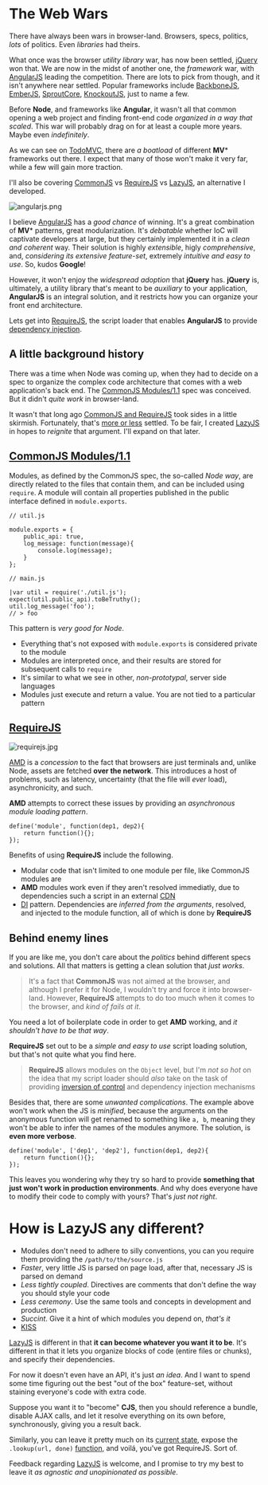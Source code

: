 # The Web Wars #

There have always been wars in browser-land. Browsers, specs, politics, _lots_ of politics. Even _libraries_ had theirs.

What once was the browser _utility library_ war, has now been settled, [jQuery](http://jquery.com/ "jQuery library") won that. We are now in the midst of another one, the _framework_ war, with [AngularJS](http://angularjs.org/ "Angular Model-View-Whatever Framework") leading the competition. There are lots to pick from though, and it isn't anywhere near settled. Popular frameworks include [BackboneJS](http://backbonejs.org/ "Backbone.js library"), [EmberJS](http://emberjs.com/ "Ember.js framework"), [SproutCore](http://sproutcore.com/ "SproutCore MVC"), [KnockoutJS](http://knockoutjs.com/ "Knockout.js Model-View-ViewModel Framework"), just to name a few.

Before **Node**, and frameworks like **Angular**, it wasn't all that common opening a web project and finding front-end code _organized in a way that scaled_. This war will probably drag on for at least a couple more years. Maybe even _indefinitely_.

As we can see on [TodoMVC](http://todomvc.com/ "TodoMVC MV* Comparison"), there are _a boatload_ of different **MV*** frameworks out there. I expect that many of those won't make it very far, while a few will gain more traction.

I'll also be covering [CommonJS](http://wiki.commonjs.org/wiki/Modules/1.1 "CommonJS Modules Spec") vs [RequireJS](http://requirejs.org/ "RequireJS script loader") vs [LazyJS](http://bevacqua.github.io/lazyjs/ "LazyJS: The minimalist JS loader"), an alternative I developed.

![angularjs.png][1]

I believe [AngularJS](http://angularjs.org/ "Angular Model-View-Whatever Framework") has a _good chance_ of winning. It's a great combination of **MV*** patterns, great modularization. It's _debatable_ whether IoC will captivate developers at large, but they certainly implemented it in a _clean and coherent_ way. Their solution is highly _extensible_, higly _comprehensive_, and, _considering its extensive feature-set_, extremely _intuitive and easy to use_. So, kudos **Google**!

However, it won't enjoy the _widespread adoption_ that **jQuery** has. **jQuery** is, ultimately, a utility library that's meant to be _auxiliary_ to your application, **AngularJS** is an integral solution, and it restricts how you can organize your front end architecture.

Lets get into [RequireJS](http://requirejs.org/ "RequireJS script loader"), the script loader that enables **AngularJS** to provide [dependency injection](http://en.wikipedia.org/wiki/Dependency_injection "Dependency Injection").

## A little background history ##

There was a time when Node was coming up, when they had to decide on a spec to organize the complex code architecture that comes with a web application's back end. The [CommonJS Modules/1.1](http://wiki.commonjs.org/wiki/Modules/1.1 "CommonJS Modules Spec") spec was conceived. But it didn't _quite work_ in browser-land.

It wasn't that long ago [CommonJS and RequireJS](http://blog.millermedeiros.com/amd-is-better-for-the-web-than-commonjs-modules/ "AMD is better for the web than CommonJS modules, by Miller Medeiros") took sides in a little skirmish. Fortunately, that's [more or less](http://tomdale.net/2012/01/amd-is-not-the-answer/ "AMD is Not the Answer, by Tom Dale") settled. To be fair, I created [LazyJS](http://bevacqua.github.io/lazyjs/ "LazyJS: The minimalist JS loader") in hopes to _reignite_ that argument. I'll expand on that later.

## [CommonJS Modules/1.1](http://wiki.commonjs.org/wiki/Modules/1.1 "CommonJS Modules Spec") ##

Modules, as defined by the CommonJS spec, the so-called _Node way_, are directly related to the files that contain them, and can be included using `require`. A module will contain all properties published in the public interface defined in `module.exports`.

	// util.js

	module.exports = {
		public_api: true,
		log_message: function(message){
			console.log(message);
		}
	};

	// main.js

	|var util = require('./util.js');
	expect(util.public_api).toBeTruthy();
	util.log_message('foo');
	// > foo

This pattern is _very good for Node_.

- Everything that's not exposed with `module.exports` is considered private to the module
- Modules are interpreted once, and their results are stored for subsequent calls to `require`
- It's similar to what we see in other, _non-prototypal_, server side languages
- Modules just execute and return a value. You are not tied to a particular pattern

## [RequireJS](http://requirejs.org/ "RequireJS script loader") ##

![requirejs.jpg][2]

[AMD](http://requirejs.org/docs/whyamd.html "Why AMD? - RequireJS") is a _concession_ to the fact that browsers are just terminals and, unlike Node, assets are fetched **over the network**. This introduces a host of problems, such as latency, uncertainty (that the file will _ever_ load), asynchronicity, and such.

**AMD** attempts to correct these issues by providing an _asynchronous module loading pattern_.

	define('module', function(dep1, dep2){
		return function(){};
	});

Benefits of using **RequireJS** include the following.

- Modular code that isn't limited to one module per file, like CommonJS modules are
- **AMD** modules work even if they aren't resolved immediatly, due to dependencies such a script in an external [CDN](https://en.wikipedia.org/wiki/Content_delivery_network "Content Delivery Network")
- [DI](http://en.wikipedia.org/wiki/Dependency_injection "Dependency Injection") pattern. Dependencies are _inferred from the arguments_, resolved, and injected to the module function, all of which is done by **RequireJS**

## Behind enemy lines ##

If you are like me, you don't care about the _politics_ behind different specs and solutions. All that matters is getting a clean solution that _just works_.

> It's a fact that **CommonJS** was not aimed at the browser, and although I prefer it for Node, I wouldn't try and force it into browser-land. However, **RequireJS** attempts to do too much when it comes to the browser, and _kind of fails at it_.

You need a lot of boilerplate code in order to get **AMD** working, and _it shouldn't have to be that way_. 

**RequireJS** set out to be a _simple and easy to use_ script loading solution, but that's not quite what you find here.

> **RequireJS** allows modules on the `Object` level, but  I'm _not so hot_ on the idea that my script loader should _also_ take on the task of providing [inversion of control](http://en.wikipedia.org/wiki/Inversion_of_control "Inversion of Control technique") and dependency injection mechanisms

Besides that, there are some _unwanted complications_. The example above won't work when the JS is _minified_, because the arguments on the anonymous function will get renamed to something like `a, b`, meaning they won't be able to infer the names of the modules anymore. The solution, is **even more verbose**.

	define('module', ['dep1', 'dep2'], function(dep1, dep2){
		return function(){};
	});

This leaves you wondering why they try so hard to provide **something that just won't work in production environments**. And why does everyone have to modify their code to comply with yours? That's _just not right_.

# How is **LazyJS** any different? #

- Modules don't need to adhere to silly conventions, you can you require them providing the `/path/to/the/source.js`
- _Faster_, very little JS is parsed on page load, after that, necessary JS is parsed on demand
- _Less tightly coupled_. Directives are comments that don't define the way you should style your code
- _Less ceremony_. Use the same tools and concepts in development and production
- _Succint_. Give it a hint of which modules you depend on, _that's it_
- [KISS](http://en.wikipedia.org/wiki/KISS_principle "Keep it simple stupid")

[LazyJS](http://bevacqua.github.io/lazyjs/ "LazyJS: The minimalist JS loader") is different in that **it can become whatever you want it to be**. It's different in that it lets you organize blocks of code (entire files or chunks), and specify their dependencies.

For now it doesn't even have an API, it's just _an idea_. And I want to spend some time figuring out the best "out of the box" feature-set, without staining everyone's code with extra code.

Suppose you want it to "become" **CJS**, then you should reference a bundle, disable AJAX calls, and let it resolve everything on its own before, synchronously, giving you a result back.

Similarly, you can leave it pretty much on its [current state](https://github.com/bevacqua/lazyjs/tree/9d3c3173ec067a83f5e4afafc29b9e195ef05798 "LazyJS on GitHub, as of 2013-05-10"), expose the `.lookup(url, done)` [function](https://github.com/bevacqua/lazyjs/blob/9d3c3173ec067a83f5e4afafc29b9e195ef05798/src/lazy-loader.js#L112), and voilá, you've got RequireJS. Sort of.

Feedback regarding [LazyJS](http://bevacqua.github.io/lazyjs/ "LazyJS: The minimalist JS loader") is welcome, and I promise to try my best to leave it _as agnostic and unopinionated as possible_.

  [1]: http://i.imgur.com/hYmljo5.png "AngularJS application framework"
  [2]: http://i.imgur.com/tkY5UGR.jpg "RequireJS script loader"